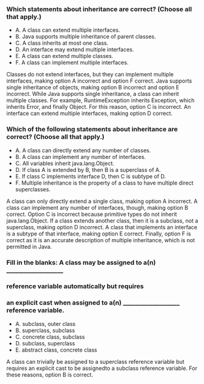 ### Which statements about inheritance are correct? (Choose all that apply.)
* A. A class can extend multiple interfaces.
* B. Java supports multiple inheritance of parent classes.
* C. A class inherits at most one class.
* D. An interface may extend multiple interfaces.
* E. A class can extend multiple classes.
* F. A class can implement multiple interfaces.

Classes do not extend interfaces, but they can implement multiple interfaces, making option A incorrect and option F correct.
Java supports single inheritance of objects, making option B incorrect and option E incorrect.
While Java supports single inheritance, a class can inherit multiple classes.
For example, RuntimeException inherits Exception, which inherits Error, and finally Object.
For this reason, option C is incorrect.
An interface can extend multiple interfaces, making option D correct.

### Which of the following statements about inheritance are correct? (Choose all that apply.)
* A. A class can directly extend any number of classes.
* B. A class can implement any number of interfaces.
* C. All variables inherit java.lang.Object.
* D. If class A is extended by B, then B is a superclass of A.
* E. If class C implements interface D, then C is subtype of D.
* F. Multiple inheritance is the property of a class to have multiple direct superclasses.

A class can only directly extend a single class, making option A incorrect.
A class can implement any number of interfaces, though, making option B correct.
Option C is incorrect because primitive types do not inherit java.lang.Object.
If a class extends another class, then it is a subclass, not a superclass, making option D incorrect.
A class that implements an interface is a subtype of that interface, making option E correct.
Finally, option F is correct as it is an accurate description of multiple inheritance, which is not permitted in Java.

### Fill in the blanks: A class may be assigned to a(n) ___________________
### reference variable automatically but requires
### an explicit cast when assigned to a(n) ___________________ reference variable.

* A. subclass, outer class
* B. superclass, subclass
* C. concrete class, subclass
* D. subclass, superclass
* E. abstract class, concrete class

A class can trivially be assigned to a superclass reference variable
but requires an explicit cast to be assignedto a subclass reference variable.
For these reasons, option B is correct.